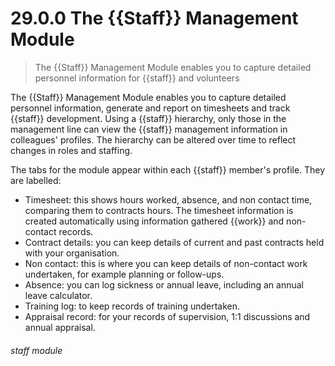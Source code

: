 # 29.0.0 The {{Staff}} Management Module

> The {{Staff}} Management Module enables you to capture detailed personnel information for {{staff}} and volunteers

The {{Staff}} Management Module enables you to capture detailed personnel information, generate and report on timesheets and track {{staff}} development. Using a {{staff}} hierarchy, only those in the management line can view the {{staff}} management information in colleagues' profiles. The hierarchy can be altered over time to reflect changes in roles and staffing.

The tabs for the module appear within each {{staff}} member's profile. They are labelled:

- Timesheet: this shows hours worked, absence, and non contact time, comparing them to contracts hours. The timesheet information is created automatically using information gathered {{work}} and non-contact records. 
- Contract details: you can keep details of current and past contracts held with your organisation.
- Non contact: this is where you can keep details of non-contact work undertaken, for example planning or follow-ups.
- Absence: you can log sickness or annual leave, including an annual leave calculator.
- Training log: to keep records of training undertaken.
- Appraisal record: for your records of supervision, 1:1 discussions and annual appraisal.


###### staff module


